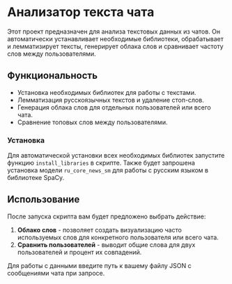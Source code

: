 # Анализатор текста чата

Этот проект предназначен для анализа текстовых данных из чатов. Он автоматически устанавливает необходимые библиотеки, обрабатывает и лемматизирует тексты, генерирует облака слов и сравнивает частоту слов между пользователями.

## Функциональность

- Установка необходимых библиотек для работы с текстами.
- Лемматизация русскоязычных текстов и удаление стоп-слов.
- Генерация облака слов для отдельных пользователей или всего чата.
- Сравнение топовых слов между пользователями.


### Установка

Для автоматической установки всех необходимых библиотек запустите функцию `install_libraries` в скрипте. Также будет запрошена установка модели `ru_core_news_sm` для работы с русским языком в библиотеке SpaCy.

## Использование

После запуска скрипта вам будет предложено выбрать действие:

1. **Облако слов** - позволяет создать визуализацию часто используемых слов для конкретного пользователя или всего чата.
2. **Сравнить пользователей** - выводит общие слова для двух пользователей и процент их совпадений.

Для работы с данными введите путь к вашему файлу JSON с сообщениями чата при запросе.

